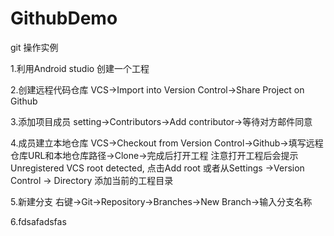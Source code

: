 # GithubDemo
git 操作实例

1.利用Android studio 创建一个工程

2.创建远程代码仓库
VCS->Import into Version Control->Share Project on Github

3.添加项目成员
setting->Contributors->Add contributor->等待对方邮件同意

4.成员建立本地仓库
VCS->Checkout from Version Control->Github->填写远程仓库URL和本地仓库路径->Clone->完成后打开工程
注意打开工程后会提示 Unregistered VCS root detected, 点击Add root
或者从Settings ->Version Control -> Directory 添加当前的工程目录

5.新建分支
右键->Git->Repository->Branches->New Branch->输入分支名称

6.fdsafadsfas



